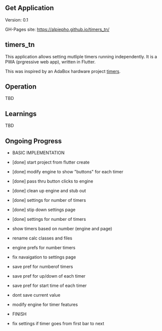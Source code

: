 ## Get Application
Version: 0.1

GH-Pages site: https://alpiepho.github.io/timers_tn/

## timers_tn

This application allows setting mutliple timers running independently. It is a PWA (prgressive web app), written in Flutter.

This was inspired by an AdaBox hardware project [timers](https://github.com/alpiepho/macropad/tree/master/timers_cp).

## Operation
TBD

## Learnings
TBD

## Ongoing Progress

- BASIC IMPLEMENTATION
- [done] start project from flutter create
- [done] modify engine to show "buttons" for each timer
- [done] pass thru button clicks to engine
- [done] clean up engine and stub out
- [done] settings for number of timers
- [done] stip down settings page
- [done] settings for number of timers

- show timers based on number (engine and page)
- rename calc classes and files
- engine prefs for number timers
- fix navaigation to settings page
- save pref for numberof timers
- save pref for up/down of each timer
- save pref for start time of each timer
- dont save current value

- modify engine for timer features
- FINISH

- fix settings if timer goes from first bar to next
